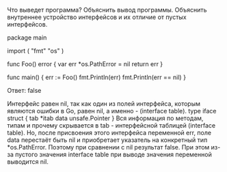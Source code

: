 Что выведет программа? Объяснить вывод программы. Объяснить внутреннее устройство интерфейсов и их отличие от пустых интерфейсов.

package main
 
import (
    "fmt"
    "os"
)
 
func Foo() error {
    var err *os.PathError = nil
    return err
}
 
func main() {
    err := Foo()
    fmt.Println(err)
    fmt.Println(err == nil)
}

Ответ:
<nil>
false

Интерфейс равен nil, так как один из полей интерфейса, которым являются ошибки в Go, равен nil, а именно - (interface table). 
type iface struct {
	tab  *itab
	data unsafe.Pointer
}
Вся информация по методам, типам и прочему скрывается в tab - интерфейсной таблицей (interface table).
Но, после присвоения этого интерфейса переменной err, поле data перестаёт быть nil и приобретает указатель на конкретный тип *os.PathError. Поэтому при сравнении с nil результат false. 
При этом из-за пустого значения interface table при выводе значения переменной выводится nil.

